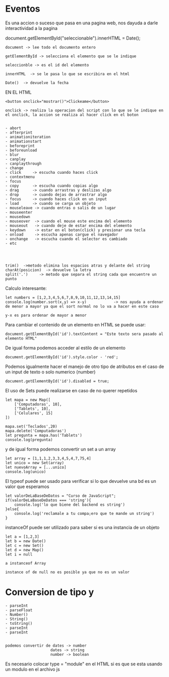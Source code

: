 # Eventos
Es una accion o suceso que pasa en una pagina web, nos dayuda a darle interactividad a la pagina

document.getElementById("seleccionable").innerHTML = Date();

    document -> lee todo el documento entero

    getElementById -> selecciona el elemento que se le indique

    seleccionble -> es el id del elemento

    innerHTML  -> se le pasa lo que se escribira en el html

    Date()  -> devuelve la fecha

EN EL HTML

    <button onclick="mostrar()">Clickeame</button>

    onclick -> realiza la operacion del script con lo que se le indique en el onclick, la accion se realiza al hacer click en el boton


    - abort
    - afterprint
    - animationiteration
    - animationstart 
    - beforeprint
    - beforeunload
    - blur
    - canplay
    - canplaythrough
    - change
    - click     -> escucha cuando haces click
    - contextmenu
    - focus
    - copy      -> escucha cuando copias algo
    - drag      -> cuando arrastras y deslizas algo
    - drop      -> cuando dejas de arrastrar algo
    - focus     -> cuando haces click en un input
    - load      -> cuando se carga un objeto
    - mouseleave -> cuando entras o salis de un lugar
    - mouseenter
    - mousedown
    - mouseover  -> cuando el mouse este encima del elemento
    - mouseout   -> cuando deje de estar encima del elemento
    - keydown    -> estar en el boton(click) y presionar una tecla 
    - onload     -> escucha apenas cargue el navegador
    - onchange   -> escucha cuando el selector es cambiado
    - etc




    trim()  ->metodo elimina los espacios atras y delante del string
    charAt(posicion)  -> devuelve la letra
    split('.')     -> metodo que separa el string cada que encuentre un punto








Calculo interesante:

    let numbers = [1,2,3,4,5,6,7,8,9,10,11,12,13,14,15]
    console.log(number.sort(x,y) => x-y)            -> nos ayuda a ordenar de menor a mayor ya que el sort normal no lo va a hacer en este caso

    y-x es para ordenar de mayor a menor



Para cambiar el contenido de un elemento en HTML se puede usar:

    document.getElementById('id').textContent = "Este texto sera pasado al elemento HTML"


De igual forma podemos acceder al estilo de un elemento

    document.getElementById('id').style.color - 'red';

Podemos igualmente hacer el manejo de otro tipo de atributos en el caso de un input de texto o solo numerico (number)

    document.getElementById('id').disabled = true;


El uso de Sets puede realizarse en caso de no querer repetidos

    let mapa = new Map([
        ['Computadoras', 10],
        ['Tablets', 10],
        ['Celulares', 15]
    ])

    mapa.set('Teclados',20)
    mapa.delete('Computadoras')
    let pregunta = mapa.has('Tablets')
    console.log(pregunta)

y de igual forma podemos convertir un set a un array

    let array = [1,1,1,2,3,3,4,5,4,7,75,4]
    let unico = new Set(array)
    let nuevoArray = [...unico]
    console.log(unico)



El typeof puede ser usado para verificar si lo que devuelve una bd es un valor que esperamos

    let valorDeLaBaseDeDatos = "Curso de JavaScript";
    if(valorDeLaBaseDeDatos === 'string'){
        console.log('lo que biene del backend es string')
    }else{
        console.log('reclamale a tu compa;ero que te mande un string')
    }



instanceOf puede ser utilizado para saber si es una instancia de un objeto

    let a = [1,2,3]
    let b = new Date()
    let c = new Set()
    let d = new Map()
    let i = null

    a instanceof Array

    instance of de null no es posible ya que no es un valor


# Conversion de tipo y 

    - parseInt
    - parseFloat
    - Number()
    - String()
    - toString()
    - parseInt
    - parseInt


    podemos convertir de dates -> number
                        dates -> string
                        number -> boolean



Es necesario colocar type = "module" en el HTML si es que se esta usando un modulo en el archivo js